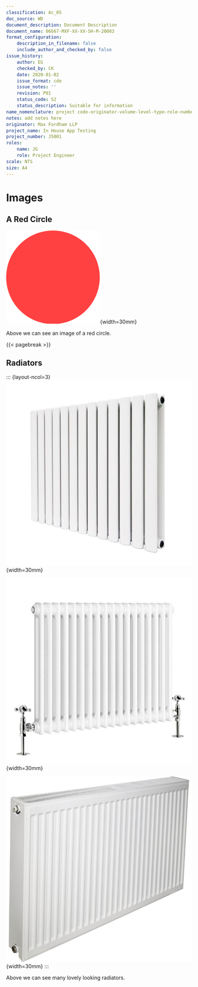 ```yaml
---
classification: Ac_05
doc_source: WD
document_description: Document Description
document_name: 06667-MXF-XX-XX-SH-M-20003
format_configuration:
    description_in_filename: false
    include_author_and_checked_by: false
issue_history:
    author: EG
    checked_by: CK
    date: 2020-01-02
    issue_format: cde
    issue_notes: ''
    revision: P01
    status_code: S2
    status_description: Suitable for information
name_nomenclature: project code-originator-volume-level-type-role-number
notes: add notes here
originator: Max Fordham LLP
project_name: In House App Testing
project_number: J5001
roles:
    name: JG
    role: Project Engineer
scale: NTS
size: A4
---
```


# Images

## A Red Circle

![Some red circle](../../images/red-dot.png){width=30mm}

Above we can see an image of a red circle.

{{< pagebreak >}}

## Radiators

::: {layout-ncol=3}
![A Radiator](../../images/radiator.jpg){width=30mm}

![Another radiator](../../images/radiator-2.jpg){width=30mm}

![Look at that, another radiator!](../../images/radiator-3.jpg){width=30mm}
:::

Above we can see many lovely looking radiators.